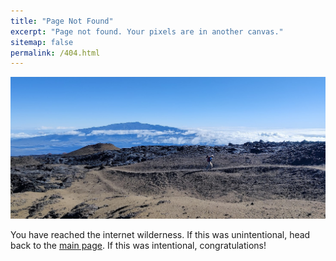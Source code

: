 ```yaml
---
title: "Page Not Found"
excerpt: "Page not found. Your pixels are in another canvas."
sitemap: false
permalink: /404.html
---
```


<img src="/images/mauna_loa.jpg" alt="Hiking at Mauna Loa, seemingly lost.">

You have reached the internet wilderness. If this was unintentional, head back to the [main page](/). If this was intentional, congratulations!

